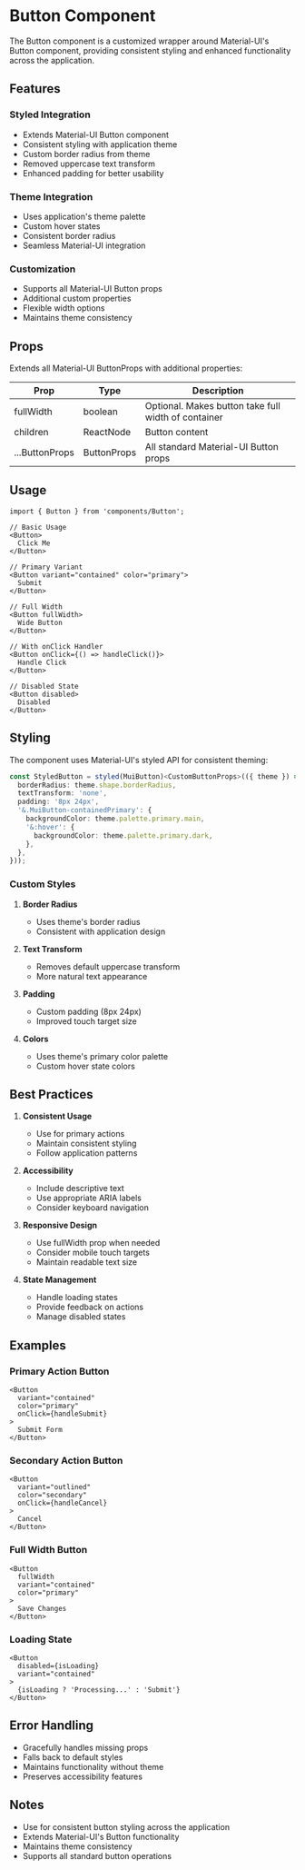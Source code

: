 # Button Component

The Button component is a customized wrapper around Material-UI's Button component, providing consistent styling and enhanced functionality across the application.

## Features

### Styled Integration
- Extends Material-UI Button component
- Consistent styling with application theme
- Custom border radius from theme
- Removed uppercase text transform
- Enhanced padding for better usability

### Theme Integration
- Uses application's theme palette
- Custom hover states
- Consistent border radius
- Seamless Material-UI integration

### Customization
- Supports all Material-UI Button props
- Additional custom properties
- Flexible width options
- Maintains theme consistency

## Props

Extends all Material-UI ButtonProps with additional properties:

| Prop | Type | Description |
|------|------|-------------|
| fullWidth | boolean | Optional. Makes button take full width of container |
| children | ReactNode | Button content |
| ...ButtonProps | ButtonProps | All standard Material-UI Button props |

## Usage

```tsx
import { Button } from 'components/Button';

// Basic Usage
<Button>
  Click Me
</Button>

// Primary Variant
<Button variant="contained" color="primary">
  Submit
</Button>

// Full Width
<Button fullWidth>
  Wide Button
</Button>

// With onClick Handler
<Button onClick={() => handleClick()}>
  Handle Click
</Button>

// Disabled State
<Button disabled>
  Disabled
</Button>
```

## Styling

The component uses Material-UI's styled API for consistent theming:

```typescript
const StyledButton = styled(MuiButton)<CustomButtonProps>(({ theme }) => ({
  borderRadius: theme.shape.borderRadius,
  textTransform: 'none',
  padding: '8px 24px',
  '&.MuiButton-containedPrimary': {
    backgroundColor: theme.palette.primary.main,
    '&:hover': {
      backgroundColor: theme.palette.primary.dark,
    },
  },
}));
```

### Custom Styles

1. **Border Radius**
   - Uses theme's border radius
   - Consistent with application design

2. **Text Transform**
   - Removes default uppercase transform
   - More natural text appearance

3. **Padding**
   - Custom padding (8px 24px)
   - Improved touch target size

4. **Colors**
   - Uses theme's primary color palette
   - Custom hover state colors

## Best Practices

1. **Consistent Usage**
   - Use for primary actions
   - Maintain consistent styling
   - Follow application patterns

2. **Accessibility**
   - Include descriptive text
   - Use appropriate ARIA labels
   - Consider keyboard navigation

3. **Responsive Design**
   - Use fullWidth prop when needed
   - Consider mobile touch targets
   - Maintain readable text size

4. **State Management**
   - Handle loading states
   - Provide feedback on actions
   - Manage disabled states

## Examples

### Primary Action Button
```tsx
<Button 
  variant="contained" 
  color="primary"
  onClick={handleSubmit}
>
  Submit Form
</Button>
```

### Secondary Action Button
```tsx
<Button 
  variant="outlined" 
  color="secondary"
  onClick={handleCancel}
>
  Cancel
</Button>
```

### Full Width Button
```tsx
<Button 
  fullWidth 
  variant="contained"
  color="primary"
>
  Save Changes
</Button>
```

### Loading State
```tsx
<Button 
  disabled={isLoading}
  variant="contained"
>
  {isLoading ? 'Processing...' : 'Submit'}
</Button>
```

## Error Handling

- Gracefully handles missing props
- Falls back to default styles
- Maintains functionality without theme
- Preserves accessibility features

## Notes

- Use for consistent button styling across the application
- Extends Material-UI's Button functionality
- Maintains theme consistency
- Supports all standard button operations
